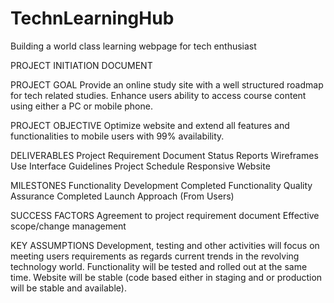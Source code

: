# TechnLearningHub
Building a world class learning webpage for tech enthusiast 




PROJECT INITIATION DOCUMENT

PROJECT GOAL
Provide an online study site with a well structured roadmap for tech related studies.
Enhance users ability to access course content using either a PC or mobile phone.

PROJECT OBJECTIVE
Optimize website and extend all features and functionalities to mobile users with 99% availability.  

DELIVERABLES
Project Requirement Document
Status Reports
Wireframes
Use Interface Guidelines
Project Schedule
Responsive Website 

MILESTONES
Functionality Development Completed
Functionality Quality Assurance Completed
Launch Approach (From Users)

SUCCESS FACTORS
Agreement to project requirement document
Effective scope/change management

KEY ASSUMPTIONS 
Development, testing and other activities will focus on meeting users requirements as regards current trends in the revolving technology world.
Functionality will be tested and rolled out at the same time.
Website will be stable (code based either in staging and or production will be stable and available).

